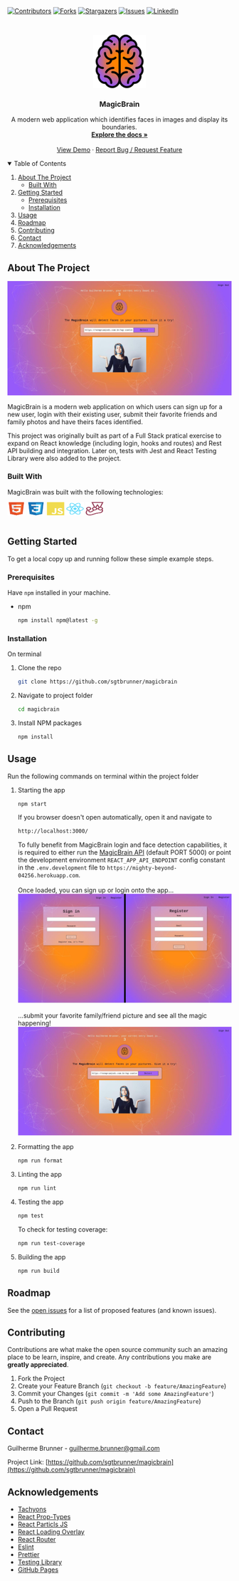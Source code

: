 <!-- PROJECT SHIELDS -->
<!--
*** I'm using markdown "reference style" links for readability.
*** Reference links are enclosed in brackets [ ] instead of parentheses ( ).
*** See the bottom of this document for the declaration of the reference variables
*** for contributors-url, forks-url, etc. This is an optional, concise syntax you may use.
*** https://www.markdownguide.org/basic-syntax/#reference-style-links
-->

[![Contributors][contributors-shield]][contributors-url]
[![Forks][forks-shield]][forks-url]
[![Stargazers][stars-shield]][stars-url]
[![Issues][issues-shield]][issues-url]
[![LinkedIn][linkedin-shield]][linkedin-url]

<!-- PROJECT LOGO -->
<br />
<p align="center">
  <a href="https://github.com/sgtbrunner/magicbrain">
    <img src="src/assets/images/logo.png" alt="Logo" height="120">
  </a>

  <h3 align="center">MagicBrain</h3>

  <p align="center">
    A modern web application which identifies faces in images and display its boundaries.
    <br />
    <a href="https://github.com/sgtbrunner/magicbrain"><strong>Explore the docs »</strong></a>
    <br />
    <br />
    <a href="https://sgtbrunner.github.io/magicbrain/">View Demo</a>
    ·
    <a href="https://github.com/sgtbrunner/magicbrain/issues">Report Bug / Request Feature</a>
  </p>
</p>

<!-- TABLE OF CONTENTS -->
<details open="open">
  <summary>Table of Contents</summary>
  <ol>
    <li>
      <a href="#about-the-project">About The Project</a>
      <ul>
        <li><a href="#built-with">Built With</a></li>
      </ul>
    </li>
    <li>
      <a href="#getting-started">Getting Started</a>
      <ul>
        <li><a href="#prerequisites">Prerequisites</a></li>
        <li><a href="#installation">Installation</a></li>
      </ul>
    </li>
    <li><a href="#usage">Usage</a></li>
    <li><a href="#roadmap">Roadmap</a></li>
    <li><a href="#contributing">Contributing</a></li>
    <li><a href="#contact">Contact</a></li>
    <li><a href="#acknowledgements">Acknowledgements</a></li>
  </ol>
</details>

<!-- ABOUT THE PROJECT -->
## About The Project

[![MagicBrain][product-screenshot]](https://sgtbrunner.github.io/magicbrain/)

MagicBrain is a modern web application on which users can sign up for a new user, login with their existing user, submit their favorite friends and family photos and have theirs faces identified.

This project was originally built as part of a Full Stack pratical exercise to expand on React knowledge (including login, hooks and routes) and Rest API building and integration. Later on, tests with Jest and React Testing Library were also added to the project.

### Built With

  MagicBrain was built with the following technologies:

  <div>
    <img align="center" alt="Brunner-HTML" height="30" width="40" src="https://raw.githubusercontent.com/devicons/devicon/master/icons/html5/html5-original.svg">
    <img align="center" alt="Brunner-CSS" height="30" width="40" src="https://raw.githubusercontent.com/devicons/devicon/master/icons/css3/css3-original.svg">
    <img align="center" alt="Brunner-Js" height="30" width="40" src="https://raw.githubusercontent.com/devicons/devicon/master/icons/javascript/javascript-plain.svg">
    <img align="center" alt="Brunner-React" height="30" width="40" src="https://raw.githubusercontent.com/devicons/devicon/master/icons/react/react-original.svg">
    <img align="center" alt="Brunner-Jest" height="30" width="40" src="https://raw.githubusercontent.com/devicons/devicon/master/icons/jest/jest-plain.svg">
  </div>
  <br />

<!-- GETTING STARTED -->
## Getting Started

To get a local copy up and running follow these simple example steps.

### Prerequisites

Have `npm` installed in your machine.  
* npm
  ```sh
  npm install npm@latest -g
  ```

### Installation
  On terminal

1. Clone the repo
   ```sh
   git clone https://github.com/sgtbrunner/magicbrain
   ```
2. Navigate to project folder
   ```sh
   cd magicbrain
   ```  
3. Install NPM packages
   ```sh
   npm install
   ```

<!-- USAGE EXAMPLES -->
## Usage
  Run the following commands on terminal within the project folder

1. Starting the app
   ```sh
   npm start
   ```
   If you browser doesn't open automatically, open it and navigate to
   ```sh
   http://localhost:3000/
   ```

    To fully benefit from MagicBrain login and face detection capabilities, it is required to either run the [MagicBrain API](https://github.com/sgtbrunner/magicbrain-api/) (default PORT 5000) or point the development environment `REACT_APP_API_ENDPOINT` config constant in the `.env.development` file to `https://mighty-beyond-04256.herokuapp.com`.
    <br />
    <br />
    Once loaded, you can sign up or login onto the app...
    ![screenshot1](src/assets/images/screenshot1.jpg)
    <br />
    <br />
    ...submit your favorite family/friend picture and see all the magic happening!
    ![screenshot](src/assets/images/screenshot.jpg)

2. Formatting the app
   ```sh
   npm run format
   ```

3. Linting the app
   ```sh
   npm run lint
   ```

4. Testing the app
   ```sh
   npm test
   ```

   To check for testing coverage:
   ```sh
   npm run test-coverage
   ```

5. Building the app
   ```sh
   npm run build
   ```

<!-- ROADMAP -->
## Roadmap
See the [open issues](https://github.com/sgtbrunner/magicbrain/issues) for a list of proposed features (and known issues).

<!-- CONTRIBUTING -->
## Contributing

Contributions are what make the open source community such an amazing place to be learn, inspire, and create. Any contributions you make are **greatly appreciated**.

1. Fork the Project
2. Create your Feature Branch (`git checkout -b feature/AmazingFeature`)
3. Commit your Changes (`git commit -m 'Add some AmazingFeature'`)
4. Push to the Branch (`git push origin feature/AmazingFeature`)
5. Open a Pull Request


<!-- CONTACT -->
## Contact

Guilherme Brunner - guilherme.brunner@gmail.com

Project Link: [https://github.com/sgtbrunner/magicbrain](https://github.com/sgtbrunner/magicbrain)


<!-- ACKNOWLEDGEMENTS -->
## Acknowledgements
* [Tachyons](https://tachyons.io/docs/)
* [React Prop-Types](https://www.npmjs.com/package/prop-types)
* [React Particls JS](https://www.npmjs.com/package/react-particles-js)
* [React Loading Overlay](https://www.npmjs.com/package/react-loading-overlay)
* [React Router](https://reactrouter.com/web/guides/quick-start)
* [Eslint](https://eslint.org/)
* [Prettier](https://prettier.io/)
* [Testing Library](https://testing-library.com/)
* [GitHub Pages](https://pages.github.com)

<!-- MARKDOWN LINKS & IMAGES -->
<!-- https://www.markdownguide.org/basic-syntax/#reference-style-links -->
[contributors-shield]: https://img.shields.io/github/contributors/sgtbrunner/magicbrain.svg?style=for-the-badge
[contributors-url]: https://github.com/sgtbrunner/magicbrain/graphs/contributors
[forks-shield]: https://img.shields.io/github/forks/sgtbrunner/magicbrain.svg?style=for-the-badge
[forks-url]: https://github.com/sgtbrunner/magicbrain/network/members
[stars-shield]: https://img.shields.io/github/stars/sgtbrunner/magicbrain.svg?style=for-the-badge
[stars-url]: https://github.com/sgtbrunner/magicbrain/stargazers
[issues-shield]: https://img.shields.io/github/issues/sgtbrunner/magicbrain.svg?style=for-the-badge
[issues-url]: https://github.com/sgtbrunner/magicbrain/issues
[linkedin-shield]: https://img.shields.io/badge/-LinkedIn-black.svg?style=for-the-badge&logo=linkedin&colorB=555
[linkedin-url]: https://linkedin.com/in/guilherme-brunner
[product-screenshot]: src/assets/images/screenshot.jpg

